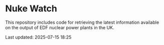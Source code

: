 # Nuke Watch

This repository includes code for retrieving the latest information available on the output of EDF nuclear power plants in the UK.

Last updated: 2025-07-15 18:25